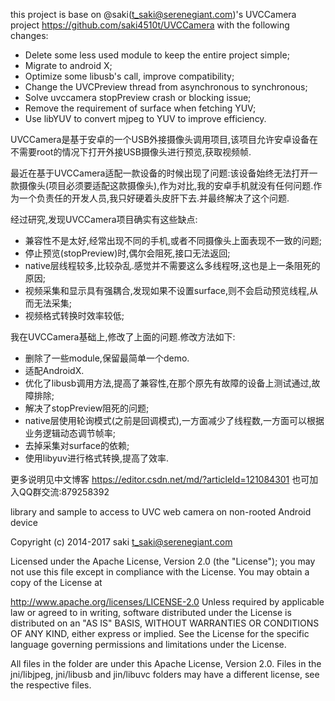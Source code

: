 this project is base on @saki(t_saki@serenegiant.com)'s UVCCamera project https://github.com/saki4510t/UVCCamera with the following changes:

- Delete some less used module to keep the entire project simple;
- Migrate to android X;
- Optimize some libusb's call, improve compatibility;
- Change the UVCPreview thread from asynchronous to synchronous;
- Solve uvccamera stopPreview crash or blocking issue;
- Remove the requirement of surface when fetching YUV;
- Use libYUV to convert mjpeg to YUV to improve efficiency.


UVCCamera是基于安卓的一个USB外接摄像头调用项目,该项目允许安卓设备在不需要root的情况下打开外接USB摄像头进行预览,获取视频帧.

最近在基于UVCCamera适配一款设备的时候出现了问题:该设备始终无法打开一款摄像头(项目必须要适配这款摄像头),作为对比,我的安卓手机就没有任何问题.作为一个负责任的开发人员,我只好硬着头皮肝下去.并最终解决了这个问题.

经过研究,发现UVCCamera项目确实有这些缺点:

- 兼容性不是太好,经常出现不同的手机,或者不同摄像头上面表现不一致的问题;
- 停止预览(stopPreview)时,偶尔会阻死,接口无法返回;
- native层线程较多,比较杂乱.感觉并不需要这么多线程呀,这也是上一条阻死的原因;
- 视频采集和显示具有强耦合,发现如果不设置surface,则不会启动预览线程,从而无法采集;
- 视频格式转换时效率较低;

我在UVCCamera基础上,修改了上面的问题.修改方法如下:

- 删除了一些module,保留最简单一个demo.
- 适配AndroidX.
- 优化了libusb调用方法,提高了兼容性,在那个原先有故障的设备上测试通过,故障排除;
- 解决了stopPreview阻死的问题;
- native层使用轮询模式(之前是回调模式),一方面减少了线程数,一方面可以根据业务逻辑动态调节帧率;
- 去掉采集对surface的依赖;
- 使用libyuv进行格式转换,提高了效率.

更多说明见中文博客 https://editor.csdn.net/md/?articleId=121084301
也可加入QQ群交流:879258392


library and sample to access to UVC web camera on non-rooted Android device

Copyright (c) 2014-2017 saki t_saki@serenegiant.com

Licensed under the Apache License, Version 2.0 (the "License"); you may not use this file except in compliance with the License. You may obtain a copy of the License at

 http://www.apache.org/licenses/LICENSE-2.0
Unless required by applicable law or agreed to in writing, software distributed under the License is distributed on an "AS IS" BASIS, WITHOUT WARRANTIES OR CONDITIONS OF ANY KIND, either express or implied. See the License for the specific language governing permissions and limitations under the License.

All files in the folder are under this Apache License, Version 2.0. Files in the jni/libjpeg, jni/libusb and jin/libuvc folders may have a different license, see the respective files.
